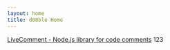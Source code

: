 ```yaml
---
layout: home
title: d08ble Home
---
```

[LiveComment - Node.js library for code comments](https://d08ble.github.com/livecomment)
123
